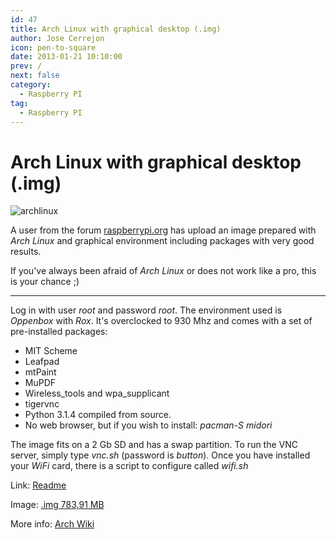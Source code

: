 ```yaml
---
id: 47
title: Arch Linux with graphical desktop (.img)
author: Jose Cerrejon
icon: pen-to-square
date: 2013-01-21 10:10:00
prev: /
next: false
category:
  - Raspberry PI
tag:
  - Raspberry PI
---
```


# Arch Linux with graphical desktop (.img)

![archlinux](/images/archpi_5002.jpg)

A user from the forum [raspberrypi.org](http://www.raspberrypi.org/phpBB3/viewtopic.php?f=63&t=30272) has upload an image prepared with *Arch Linux* and graphical environment including packages with very good results.

If you've always been afraid of *Arch Linux* or does not work like a pro, this is your chance ;)

- - -

Log in with user *root* and password *root*. The environment used is *Oppenbox* with *Rox*. It's overclocked to 930 Mhz and comes with a set of pre-installed packages:

* MIT Scheme
* Leafpad
* mtPaint
* MuPDF
* Wireless_tools and wpa_supplicant
* tigervnc
* Python 3.1.4 compiled from source.
* No web browser, but if you wish to install: *pacman-S midori*

The image fits on a 2 Gb SD and has a swap partition. To run the VNC server, simply type *vnc.sh* (password is *button*). Once you have installed your *WiFi* card, there is a script to configure called *wifi.sh*

Link: [Readme](https://www.dropbox.com/s/eaxtwnm5uta6asn/README.txt)

Image: [.img 783,91 MB](https://www.dropbox.com/s/z564itspr21ukg4/arch_RPi2.zip)

More info: [Arch Wiki](https://wiki.archlinux.org/)